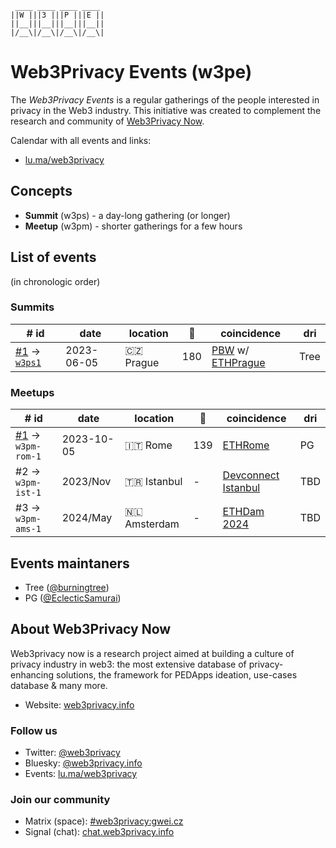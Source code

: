 ```
 ____ ____ ____ ____ 
||W |||3 |||P |||E ||
||__|||__|||__|||__||
|/__\|/__\|/__\|/__\|
```

# Web3Privacy Events (w3pe)

The _Web3Privacy Events_ is a regular gatherings of the people interested in
privacy in the Web3 industry. This initiative was created to complement the
research and community of [Web3Privacy Now](https://web3privacy.info).

Calendar with all events and links:

- [lu.ma/web3privacy](https://lu.ma/web3privacy)

## Concepts

- **Summit** (w3ps) - a day-long gathering (or longer)
- **Meetup** (w3pm) - shorter gatherings for a few hours

## List of events

(in chronologic order)

### Summits

| # id | date | location | 👥  | coincidence | dri |
| --- | --- | --- | --- | --- | --- |
| [#1](https://prague.web3privacy.info/) → [`w3ps1`](https://github.com/web3privacy/w3ps1) | 2023-06-05 | 🇨🇿 Prague | 180 | [PBW](https://prgblockweek.com/) w/ [ETHPrague](https://ethprague.com/) | Tree |

### Meetups

| # id | date | location | 👥 | coincidence | dri |
| --- | --- | --- | --- | --- | --- |
| [#1](https://lu.ma/web3privacynow_rome) → `w3pm-rom-1` | 2023-10-05 | 🇮🇹 Rome | 139 | [ETHRome](https://ethrome.org/) | PG |
| #2 → `w3pm-ist-1` | 2023/Nov | 🇹🇷 Istanbul | - | [Devconnect Istanbul](https://devconnect.org/) | TBD |
| #3 → `w3pm-ams-1` | 2024/May | 🇳🇱 Amsterdam | - | [ETHDam 2024](https://www.ethdam.com/) | TBD |

## Events maintaners

- Tree ([@burningtree](https://github.com/burningtree))
- PG ([@EclecticSamurai](https://github.com/EclecticSamurai))

## About Web3Privacy Now

Web3privacy now is a research project aimed at building a culture of privacy
industry in web3: the most extensive database of privacy-enhancing solutions,
the framework for PEDApps ideation, use-cases database & many more.

- Website: [web3privacy.info](http://web3privacy.info/)

### Follow us

- Twitter: [@web3privacy](http://twitter.com/web3privacy)
- Bluesky:
  [@web3privacy.info](https://staging.bsky.app/profile/web3privacy.info)
- Events: [lu.ma/web3privacy](https://lu.ma/web3privacy)

### Join our community

- Matrix (space):
  [#web3privacy:gwei.cz](https://matrix.to/#/#web3privacy:gwei.cz)
- Signal (chat): [chat.web3privacy.info](https://chat.web3privacy.info/)
